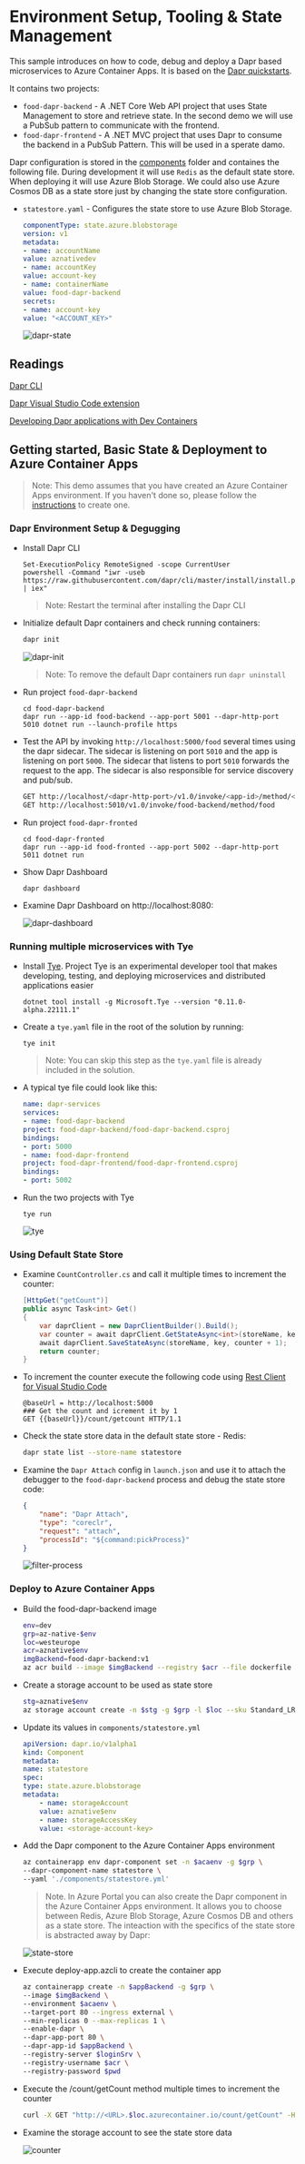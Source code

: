 # Environment Setup, Tooling & State Management

This sample introduces on how to code, debug and deploy a Dapr based microservices to Azure Container Apps. It is based on the [Dapr quickstarts](https://docs.dapr.io/getting-started/quickstarts/). 

It contains two projects:

- `food-dapr-backend` - A .NET Core Web API project that uses State Management to store and retrieve state. In the second demo we will use a PubSub pattern to communicate with the frontend.
- `food-dapr-frontend` - A .NET MVC project that uses Dapr to consume the backend in a PubSub Pattern. This will be used in a sperate damo.

Dapr configuration is stored in the [components](components) folder and containes the following file. During development it will use `Redis` as the default state store. When deploying it will use Azure Blob Storage. We could also use Azure Cosmos DB as a state store just by changing the state store configuration.

- `statestore.yaml` - Configures the state store to use Azure Blob Storage.

    ```yaml
    componentType: state.azure.blobstorage
    version: v1
    metadata:
    - name: accountName
    value: aznativedev
    - name: accountKey
    value: account-key
    - name: containerName
    value: food-dapr-backend
    secrets:
    - name: account-key
    value: "<ACCOUNT_KEY>"
    ```

    ![dapr-state](_images/dapr-state.png)


## Readings

[Dapr CLI](https://docs.dapr.io/reference/cli/cli-overview/)

[Dapr Visual Studio Code extension](https://docs.dapr.io/developing-applications/local-development/ides/vscode/vscode-dapr-extension/)

[Developing Dapr applications with Dev Containers](https://docs.dapr.io/developing-applications/local-development/ides/vscode/vscode-remote-dev-containers/)

## Getting started, Basic State & Deployment to Azure Container Apps

>Note: This demo assumes that you have created an Azure Container Apps environment. If you haven't done so, please follow the [instructions](/demos/04-azure-container-apps/01-basics/create-aca-env.azcli) to create one.

### Dapr Environment Setup & Degugging

- Install Dapr CLI

    ```
    Set-ExecutionPolicy RemoteSigned -scope CurrentUser
    powershell -Command "iwr -useb https://raw.githubusercontent.com/dapr/cli/master/install/install.ps1 | iex"
    ```

    >Note: Restart the terminal after installing the Dapr CLI

- Initialize default Dapr containers and check running containers:

    ```bash
    dapr init
    ```

    ![dapr-init](_images/dapr-init.png)

   >Note: To remove the default Dapr containers run `dapr uninstall` 

- Run project `food-dapr-backend`

    ```
    cd food-dapr-backend
    dapr run --app-id food-backend --app-port 5001 --dapr-http-port 5010 dotnet run --launch-profile https
    ```

- Test the API by invoking `http://localhost:5000/food` several times using the dapr sidecar. The sidecar is listening on port `5010` and the app is listening on port `5000`. The sidecar that listens to port `5010` forwards the request to the app. The sidecar is also responsible for service discovery and pub/sub.

    ```bash
    GET http://localhost/<dapr-http-port>/v1.0/invoke/<app-id>/method/<method-name>
    GET http://localhost:5010/v1.0/invoke/food-backend/method/food
    ```

- Run project `food-dapr-fronted`

    ```
    cd food-dapr-fronted
    dapr run --app-id food-fronted --app-port 5002 --dapr-http-port 5011 dotnet run
    ```    

- Show Dapr Dashboard

    ```
    dapr dashboard
    ``` 

- Examine Dapr Dashboard on http://localhost:8080:

    ![dapr-dashboard](_images/dapr-dashboard.png)

### Running multiple microservices with Tye

- Install [Tye](https://github.com/dotnet/tye/). Project Tye is an experimental developer tool that makes developing, testing, and deploying microservices and distributed applications easier

    ```
    dotnet tool install -g Microsoft.Tye --version "0.11.0-alpha.22111.1"
    ```

- Create a `tye.yaml` file in the root of the solution by running:

    ```    
    tye init
    ```

    >Note: You can skip this step as the `tye.yaml` file is already included in the solution.    

- A typical tye file could look like this:

    ```yaml
    name: dapr-services
    services:
    - name: food-dapr-backend
    project: food-dapr-backend/food-dapr-backend.csproj
    bindings:
    - port: 5000
    - name: food-dapr-frontend
    project: food-dapr-frontend/food-dapr-frontend.csproj
    bindings:
    - port: 5002
    ```

- Run the two projects with Tye

    ```
    tye run
    ```    

    ![tye](_images/tye.png)

### Using Default State Store

- Examine `CountController.cs` and call it multiple times to increment the counter:

    ```c#
    [HttpGet("getCount")]
    public async Task<int> Get()
    {
        var daprClient = new DaprClientBuilder().Build();
        var counter = await daprClient.GetStateAsync<int>(storeName, key);
        await daprClient.SaveStateAsync(storeName, key, counter + 1);
        return counter;
    }
    ```

- To increment the counter execute the following code using [Rest Client for Visual Studio Code](https://marketplace.visualstudio.com/items?itemName=humao.rest-client)    

    ```http
    @baseUrl = http://localhost:5000
    ### Get the count and icrement it by 1
    GET {{baseUrl}}/count/getcount HTTP/1.1
    ```

- Check the state store data in the default state store - Redis:

    ```bash
    dapr state list --store-name statestore
    ```   

- Examine the `Dapr Attach` config in `launch.json` and use it to attach the debugger to the `food-dapr-backend` process and debug the state store code:

    ```json
    {
        "name": "Dapr Attach",
        "type": "coreclr",
        "request": "attach",
        "processId": "${command:pickProcess}"
    }
    ```
    ![filter-process](_images/filter-process.png)

### Deploy to Azure Container Apps

- Build the food-dapr-backend image

    ```bash
    env=dev
    grp=az-native-$env
    loc=westeurope
    acr=aznative$env
    imgBackend=food-dapr-backend:v1
    az acr build --image $imgBackend --registry $acr --file dockerfile .
    ```
- Create a storage account to be used as state store

    ```bash
    stg=aznative$env
    az storage account create -n $stg -g $grp -l $loc --sku Standard_LRS
    ```

- Update its values in `components/statestore.yml`

    ```yaml
    apiVersion: dapr.io/v1alpha1
    kind: Component
    metadata:
    name: statestore
    spec:
    type: state.azure.blobstorage
    metadata:
        - name: storageAccount
        value: aznative$env
        - name: storageAccessKey
        value: <storage-account-key>
    ```        

- Add the Dapr component to the Azure Container Apps environment

    ```bash
    az containerapp env dapr-component set -n $acaenv -g $grp \
    --dapr-component-name statestore \
    --yaml './components/statestore.yml'
    ```    
    >Note. In Azure Portal you can also create the Dapr component in the Azure Container Apps environment. It allows you to choose between Redis, Azure Blob Storage, Azure Cosmos DB and others as a state store. The inteaction with the specifics of the state store is abstracted away by Dapr:

    ![state-store](_images/state-store.png)


- Execute deploy-app.azcli to create the container app

    ```bash
    az containerapp create -n $appBackend -g $grp \
    --image $imgBackend \
    --environment $acaenv \
    --target-port 80 --ingress external \
    --min-replicas 0 --max-replicas 1 \
    --enable-dapr \
    --dapr-app-port 80 \
    --dapr-app-id $appBackend \
    --registry-server $loginSrv \
    --registry-username $acr \
    --registry-password $pwd 
    ```

- Execute the /count/getCount method multiple times to increment the counter

    ```bash
    curl -X GET "http://<URL>.$loc.azurecontainer.io/count/getCount" -H  "accept: text/plain"
    ```

- Examine the storage account to see the state store data

    ![counter](_images/counter.png)

